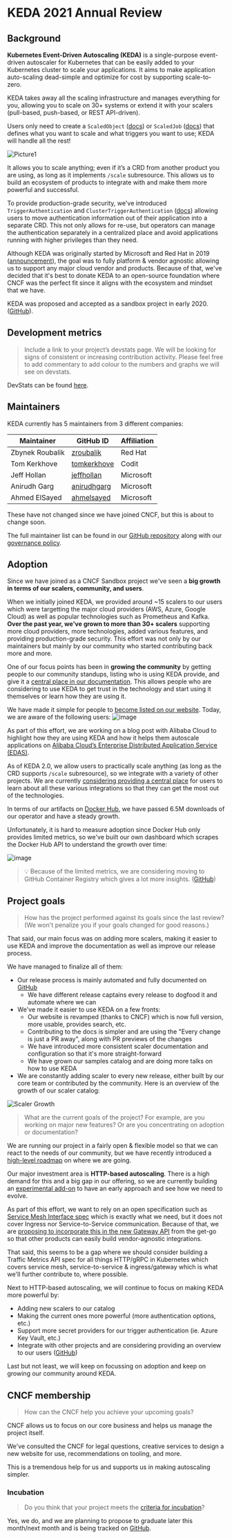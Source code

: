 # KEDA 2021 Annual Review

## Background

**Kubernetes Event-Driven Autoscaling (KEDA)** is a single-purpose event-driven autoscaler for Kubernetes that can be easily added to your Kubernetes cluster to scale your applications. It aims to make application auto-scaling dead-simple and optimize for cost by supporting scale-to-zero.

KEDA takes away all the scaling infrastructure and manages everything for you, allowing you to scale on 30+ systems or extend it with your scalers (pull-based, push-based, or REST API-driven).

Users only need to create a `ScaledObject` ([docs](https://keda.sh/docs/latest/concepts/scaling-deployments/)) or `ScaledJob` ([docs](https://keda.sh/docs/latest/concepts/scaling-jobs/)) that defines what you want to scale and what triggers you want to use; KEDA will handle all the rest!

![Picture1](https://user-images.githubusercontent.com/4345663/108470255-f9163400-7289-11eb-98fc-6a5f522202e0.png)

It allows you to scale anything; even if it’s a CRD from another product you are using, as long as it implements `/scale` subresource. This allows us to build an ecosystem of products to integrate with and make them more powerful and successful.

To provide production-grade security, we've introduced `TriggerAuthentication` and `ClusterTriggerAuthentication` ([docs](https://keda.sh/docs/latest/concepts/authentication/)) allowing users to move authentication information out of their application into a separate CRD. This not only allows for re-use, but operators can manage the authentication separately in a centralized place and avoid applications running with higher privileges than they need.

Although KEDA was originally started by Microsoft and Red Hat in 2019 ([announcement](https://cloudblogs.microsoft.com/opensource/2019/05/06/announcing-keda-kubernetes-event-driven-autoscaling-containers/)), the goal was to fully platform & vendor agnostic allowing us to support any major cloud vendor and products. Because of that, we've decided that it's best to donate KEDA to an open-source foundation where CNCF was the perfect fit since it aligns with the ecosystem and mindset that we have.

KEDA was proposed and accepted as a sandbox project in early 2020. ([GitHub](https://github.com/cncf/toc/issues/335)).

## Development metrics

> Include a link to your project’s devstats page. We will be looking for signs of consistent or increasing contribution activity. Please feel free to add commentary to add colour to the numbers and graphs we will see on devstats.

DevStats can be found [here](https://keda.devstats.cncf.io/d/8/dashboards?orgId=1&refresh=15m).

## Maintainers

KEDA currently has 5 maintainers from 3 different companies:

| Maintainer           | GitHub ID                                     | Affiliation |
| -------------------- | --------------------------------------------- | ----------- |
| Zbynek Roubalik      | [zroubalik](https://github.com/zroubalik)     | Red Hat     |
| Tom Kerkhove         | [tomkerkhove](https://github.com/tomkerkhove) | Codit       |
| Jeff Hollan          | [jeffhollan](https://github.com/jeffhollan)   | Microsoft   |
| Anirudh Garg         | [anirudhgarg](https://github.com/anirudhgarg) | Microsoft   |
| Ahmed ElSayed        | [ahmelsayed](https://github.com/ahmelsayed)   | Microsoft   |

These have not changed since we have joined CNCF, but this is about to change soon.

The full maintainer list can be found in our [GitHub repository](https://github.com/kedacore/governance/blob/main/MAINTAINERS.md) along with our [governance policy](https://github.com/kedacore/governance/blob/main/GOVERNANCE.md).

## Adoption

Since we have joined as a CNCF Sandbox project we've seen a **big growth in terms of our scalers, community, and users**.

When we initially joined KEDA, we provided around ~15 scalers to our users which were targetting the major cloud providers (AWS, Azure, Google Cloud) as well as popular technologies such as Prometheus and Kafka. **Over the past year, we've grown to more than 30+ scalers** supporting more cloud providers, more technologies, added various features, and providing production-grade security. This effort was not only by our maintainers but mainly by our community who started contributing back more and more.

One of our focus points has been in **growing the community** by getting people to our community standups, listing who is using KEDA provide, and give it a [central place in our documentation](https://keda.sh/community/). This allows people who are considering to use KEDA to get trust in the technology and start using it themselves or learn how they are using it.

We have made it simple for people to [become listed on our website](https://github.com/kedacore/keda#become-a-listed-keda-user). Today, we are aware of the following users:
![image](https://user-images.githubusercontent.com/4345663/108028108-93c50780-702b-11eb-8f2b-69a4b87af968.png)

As part of this effort, we are working on a blog post with Alibaba Cloud to highlight how they are using KEDA and how it helps them autoscale applications on [Alibaba Cloud’s Enterprise Distributed Application Service (EDAS)](https://www.alibabacloud.com/product/edas).

As of KEDA 2.0, we allow users to practically scale anything (as long as the CRD supports `/scale` subresource), so we integrate with a variety of other projects. We are currently [considering providing a central place](https://github.com/kedacore/governance/issues/14) for users to learn about all these various integrations so that they can get the most out of the technologies.

In terms of our artifacts on [Docker Hub](https://hub.docker.com/r/kedacore/keda), we have passed 6.5M downloads of our operator and have a steady growth.

Unfortunately, it is hard to measure adoption since Docker Hub only provides limited metrics, so we've built our own dashboard which scrapes the Docker Hub API to understand the growth over time:

![image](https://user-images.githubusercontent.com/4345663/108208162-f51ed080-7128-11eb-8bbe-d05a8bc35b5e.png)

> 💡 Because of the limited metrics, we are considering moving to GitHub Container Registry which gives a lot more insights. ([GitHub](https://github.com/kedacore/governance/issues/16))

## Project goals

> How has the project performed against its goals since the last review? (We won't penalize you if your goals changed for good reasons.)

That said, our main focus was on adding more scalers, making it easier to use KEDA and improve the documentation as well as improve our release process.

We have managed to finalize all of them:

- Our release process is mainly automated and fully documented on [GitHub](https://github.com/kedacore/keda/blob/main/RELEASE-PROCESS.MD)
  - We have different release captains every release to dogfood it and automate where we can
- We've made it easier to use KEDA on a few fronts:
  - Our website is revamped (thanks to CNCF) which is now full version, more usable, provides search, etc.
  - Contributing to the docs is simpler and are using the "Every change is just a PR away", along with PR previews of the changes
  - We have introduced more consistent scaler documentation and configuration so that it's more straight-forward
  - We have grown our samples catalog and are doing more talks on how to use KEDA
- We are constantly adding scaler to every new release, either built by our core team or contributed by the community.
Here is an overview of the growth of our scaler catalog:

![Scaler Growth](https://user-images.githubusercontent.com/4345663/108472973-b5252e00-728d-11eb-8d06-3d7ae07e3b77.png)

> What are the current goals of the project? For example, are you working on major new features? Or are you concentrating on adoption or documentation?

We are running our project in a fairly open & flexible model so that we can react to the needs of our community, but we have recently introduced a [high-level roadmap](https://github.com/kedacore/keda/projects/3) on where we are going.

Our major investment area is **HTTP-based autoscaling**. There is a high demand for this and a big gap in our offering, so we are currently building an [experimental add-on](https://github.com/kedacore/http-add-on) to have an early approach and see how we need to evolve.

As part of this effort, we want to rely on an open specification such as [Service Mesh Interface spec](https://smi-spec.io/) which is exactly what we need, but it does not cover Ingress nor Service-to-Service communication. Because of that, we are [proposing to incorporate this in the new Gateway API](https://github.com/kubernetes-sigs/gateway-api/issues/554) from the get-go so that other products can easily build vendor-agnostic integrations.

That said, this seems to be a gap where we should consider building a Traffic Metrics API spec for all things HTTP/gRPC in Kubernetes which covers service mesh, service-to-service & ingress/gateway which is what we'll further contribute to, where possible.

Next to HTTP-based autoscaling, we will continue to focus on making KEDA more powerful by:

- Adding new scalers to our catalog
- Making the current ones more powerful (more authentication options, etc.)
- Support more secret providers for our trigger authentication (ie. Azure Key Vault, etc.)
- Integrate with other projects and are considering providing an overview to our users ([GitHub](https://github.com/kedacore/governance/issues/14))

Last but not least, we will keep on focussing on adoption and keep on growing our community around KEDA.

## CNCF membership

> How can the CNCF help you achieve your upcoming goals?

CNCF allows us to focus on our core business and helps us manage the project itself.

We've consulted the CNCF for legal questions, creative services to design a new website for use, recommendations on tooling, and more.

This is a tremendous help for us and supports us in making autoscaling simpler.

### Incubation

> Do you think that your project meets the [criteria for incubation](https://github.com/cncf/toc/blob/master/process/graduation_criteria.adoc#incubating-stage)?

Yes, we do, and we are planning to propose to graduate later this month/next month and is being tracked on [GitHub](https://github.com/kedacore/governance/issues/2).
